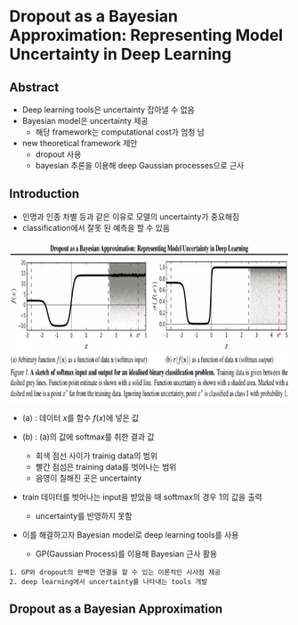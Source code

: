 # Dropout as a Bayesian Approximation: Representing Model Uncertainty in Deep Learning
## Abstract
- Deep learning tools은 uncertainty 잡아낼 수 없음
- Bayesian model은 uncertainty 제공
    - 해당 framework는 computational cost가 엄청 남
- new theoretical framework 제안
    - dropout 사용
    - bayesian 추론을 이용해 deep Gaussian processes으로 근사

## Introduction
- 인명과 인종 차별 등과 같은 이유로 모델의 uncertainty가 중요해짐
- classification에서 잘못 된 예측을 할 수 있음 

<img src='images/fig1.png' height=290>

- (a) : 데이터 $x$를 함수 $f(x)$에 넣은 값
- (b) : (a)의 값에 softmax를 취한 결과 값
    - 회색 점선 사이가 trainig data의 범위 
    - 빨간 점섬은 training data를 벗어나는 범위
    - 음영이 칠해진 곳은 uncertainty
- train 데이터를 벗어나는 input을 받았을 때 softmax의 경우 1의 값을 출력
    - uncertainty를 반영하지 못함

- 이를 해결하고자 Bayesian model로 deep learning tools를 사용
    - GP(Gaussian Process)를 이용해 Bayesian 근사 활용

```
1. GP와 dropout의 완벽한 연결을 할 수 있는 이론적인 시사점 제공
2. deep learning에서 uncertainty를 나타내는 tools 개발
```

## Dropout as a Bayesian Approximation